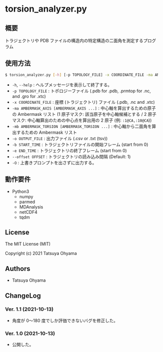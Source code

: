 # torsion_analyzer.py

## 概要
トラジェクトリや PDB ファイルの構造内の特定構造の二面角を測定するプログラム


## 使用方法
```sh
$ torsion_analyzer.py [-h] [-p TOPOLOGY_FILE] -x COORDINATE_FILE -ma AMBERMASK_AXIS [AMBERMASK_AXIS ...] -mb AMBERMASK_TORSION [AMBERMASK_TORSION ...] -o OUTPUT_FILE [-b START_TIME] [-e END_TIME] [--offset OFFSET] [-O]
```

* `-h`, `--help`
	: ヘルプメッセージを表示して終了する。
* `-p TOPOLOGY_FILE`
	: トポロジーファイル (.pdb for .pdb, .prmtop for .nc, and .gro for .xtc)
* `-x COORDINATE_FILE`
	: 座標 (トラジェクトリ) ファイル (.pdb, .nc and .xtc)
* `-ma AMBERMASK_AXIS [AMBERMASK_AXIS ...]`
	: 中心軸を算出するための原子の Ambermask リスト (1 原子マスク: 該当原子を中心軸候補とする / 2 原子マスク: 中心軸算出のための中心点を算出用の 2 原子 (例: `:1@CA,:10@CA`))
* `-mb AMBERMASK_TORSION [AMBERMASK_TORSION ...]`
	: 中心軸から二面角を算出するための Ambermask リスト
* `-o OUTPUT_FILE`
	: 出力ファイル (.csv or .txt (tsv))
* `-b START_TIME`
	: トラジェクトリファイルの開始フレーム (start from 0)
* `-e END_TIME`
	: トラジェクトリの終了フレーム (start from 0)
* `--offset OFFSET`
	: トラジェクトリの読み込み間隔 (Default: 1)
* `-O`
	: 上書きプロンプトを出さずに出力する。


## 動作要件
* Python3
	* numpy
	* parmed
	* MDAnalysis
	* netCDF4
	* tqdm


## License
The MIT License (MIT)

Copyright (c) 2021 Tatsuya Ohyama


## Authors
* Tatsuya Ohyama


## ChangeLog
### Ver. 1.1 (2021-10-13)
* 角度が 0〜180 度でしか評価できないバグを修正した。


### Ver. 1.0 (2021-10-13)
* 公開した。
